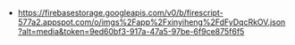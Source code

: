 - https://firebasestorage.googleapis.com/v0/b/firescript-577a2.appspot.com/o/imgs%2Fapp%2Fxinyiheng%2FdFyDqcRkOV.json?alt=media&token=9ed60bf3-917a-47a5-97be-6f9ce875f6f5
